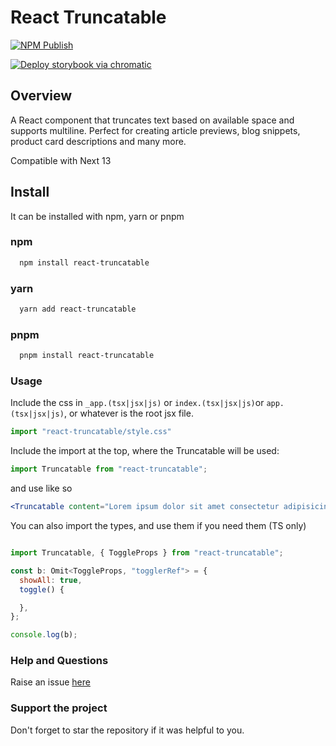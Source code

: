 # React Truncatable

[![NPM Publish](https://github.com/Irene-24/react-truncatable/actions/workflows/Build-deploy-npm.yaml/badge.svg)](https://github.com/Irene-24/react-truncatable/actions/workflows/Build-deploy-npm.yaml)

[![Deploy storybook via chromatic](https://github.com/Irene-24/react-truncatable/actions/workflows/Deploy-chromatic.yaml/badge.svg)](https://github.com/Irene-24/react-truncatable/actions/workflows/Deploy-chromatic.yaml)

## Overview

A React component that truncates text based on available space and supports multiline. Perfect for creating article previews, blog snippets, product card descriptions and many more.

Compatible with Next 13

## Install

It can be installed with npm, yarn or pnpm

### npm

```sh
  npm install react-truncatable
```

### yarn

```sh
  yarn add react-truncatable
```

### pnpm

```sh
  pnpm install react-truncatable
```

### **Usage**

Include the css in `_app.(tsx|jsx|js)` or `index.(tsx|jsx|js)`or `app.(tsx|jsx|js)`, or whatever is the root jsx file.

```jsx
import "react-truncatable/style.css"
```

Include the import at the top, where the Truncatable will be used:

```jsx
import Truncatable from "react-truncatable";
```

and use like so

```jsx
<Truncatable content="Lorem ipsum dolor sit amet consectetur adipisicing elit. Dolore quae quas fugit repudiandae. A cumque dicta expedita, omnis ex voluptatibus eum quaerat ipsum molestiae id qui cum saepe labore inventore voluptas ipsam necessitatibus mollitia. Libero eum aliquam officiis sit reiciendis nihil hic suscipit delectus doloremque doloribus magnam, eligendi sequi!" />
```

You can also import the types, and use them if you need them (TS only)

```jsx

import Truncatable, { ToggleProps } from "react-truncatable";

const b: Omit<ToggleProps, "togglerRef"> = {
  showAll: true,
  toggle() {

  },
};

console.log(b);

```

### **Help  and Questions**

Raise an issue [here](https://github.com/Irene-24/react-truncatable/issues/new)

### **Support the project**

Don't forget to star the repository if it was helpful to you.
